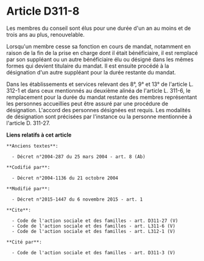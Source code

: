 # Article D311-8

Les membres du conseil sont élus pour une durée d'un an au moins et de trois ans au plus, renouvelable. 

Lorsqu'un membre cesse sa fonction en cours de mandat, notamment en raison de la fin de la prise en charge dont il était
bénéficiaire, il est remplacé par son suppléant ou un autre bénéficiaire élu ou désigné dans les mêmes formes qui devient
titulaire du mandat. Il est ensuite procédé à la désignation d'un autre suppléant pour la durée restante du mandat. 

Dans les établissements et services relevant des 8°, 9° et 13° de l'article L. 312-1 et dans ceux mentionnés au deuxième
alinéa de l'article L. 311-6, le remplacement pour la durée du mandat restante des membres représentant les personnes
accueillies peut être assuré par une procédure de désignation. L'accord des personnes désignées est requis. Les modalités de
désignation sont précisées par l'instance ou la personne mentionnée à l'article D. 311-27.

**Liens relatifs à cet article**

	**Anciens textes**:

	  - Décret n°2004-287 du 25 mars 2004 - art. 8 (Ab)

	**Codifié par**:

	  - Décret n°2004-1136 du 21 octobre 2004

	**Modifié par**:

	  - Décret n°2015-1447 du 6 novembre 2015 - art. 1

	**Cite**:

	  - Code de l'action sociale et des familles - art. D311-27 (V)
	  - Code de l'action sociale et des familles - art. L311-6 (V)
	  - Code de l'action sociale et des familles - art. L312-1 (V)

	**Cité par**:

	  - Code de l'action sociale et des familles - art. D311-3 (V)
